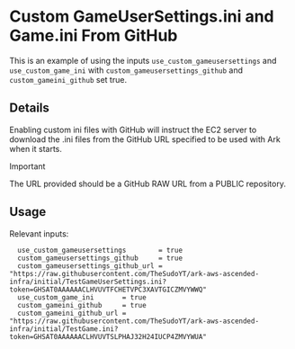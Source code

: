 # Custom GameUserSettings.ini and Game.ini From GitHub
This is an example of using the inputs `use_custom_gameusersettings` and `use_custom_game_ini` with `custom_gameusersettings_github` and `custom_gameini_github` set true.

## Details
Enabling custom ini files with GitHub will instruct the EC2 server to download the .ini files from the GitHub URL specified to be used with Ark when it starts.

> [!IMPORTANT]  
> The URL provided should be a GitHub RAW URL from a PUBLIC repository.

## Usage
Relevant inputs:

```HCL
  use_custom_gameusersettings        = true
  custom_gameusersettings_github     = true
  custom_gameusersettings_github_url = "https://raw.githubusercontent.com/TheSudoYT/ark-aws-ascended-infra/initial/TestGameUserSettings.ini?token=GHSAT0AAAAAACLHVUVTFCHETVPC3XAVTGICZMVYWWQ"
  use_custom_game_ini       = true
  custom_gameini_github     = true
  custom_gameini_github_url = "https://raw.githubusercontent.com/TheSudoYT/ark-aws-ascended-infra/initial/TestGame.ini?token=GHSAT0AAAAAACLHVUVTSLPHAJ32H24IUCP4ZMVYWUA"
``` 

